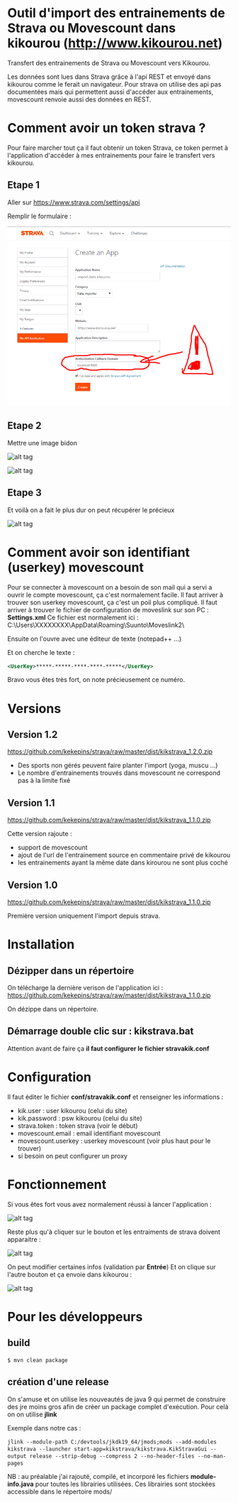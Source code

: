 # Outil d'import des entrainements de Strava ou Movescount dans kikourou (http://www.kikourou.net)

Transfert des entrainements de Strava ou Movescount vers Kikourou.

Les données sont lues dans Strava grâce à l'api REST et envoyé dans kikourou comme le ferait un navigateur.
Pour strava on utilise des api pas documentées mais qui permettent aussi d'accéder aux entrainements, movescount renvoie aussi des données en REST.

# Comment avoir un token strava ?

Pour faire marcher tout ça il faut obtenir un token Strava, ce token permet à l'application d'accéder à mes entrainements pour faire le transfert vers kikourou.

## Etape 1

Aller sur https://www.strava.com/settings/api

Remplir le formulaire :

![alt tag](https://raw.githubusercontent.com/kekepins/strava/img/img/strava21.png)

## Etape 2

Mettre une image bidon

![alt tag](https://raw.githubusercontent.com/kekepins/strava/img/img/strava3.png)

![alt tag](https://raw.githubusercontent.com/kekepins/strava/img/img/strava4.png)

## Etape 3

Et voilà on a fait le plus dur on peut récupérer le précieux

![alt tag](https://raw.githubusercontent.com/kekepins/strava/img/img/srtava5.png)

# Comment avoir son identifiant (userkey) movescount

Pour se connecter à movescount on a besoin de son mail qui a servi a ouvrir le compte movescount, ça c'est normalement facile.
Il faut arriver à trouver son userkey movescount, ça c'est un poil plus compliqué.
Il faut arriver à trouver le fichier de configuration de moveslink sur son PC : **Settings.xml**
Ce fichier est normalement ici :
C:\Users\XXXXXXXX\AppData\Roaming\Suunto\Moveslink2\

Ensuite on l'ouvre avec une éditeur de texte (notepad++ ...)

Et on cherche le texte :
```xml
<UserKey>*****-*****-****-****-*****</UserKey>
```

Bravo vous êtes très fort, on note précieusement ce numéro.

# Versions

## Version 1.2
https://github.com/kekepins/strava/raw/master/dist/kikstrava_1.2.0.zip

* Des sports non gérés peuvent faire planter l'import (yoga, muscu ...)
* Le nombre d'entrainements trouvés dans movescount ne correspond pas à la limite fixé

## Version 1.1
https://github.com/kekepins/strava/raw/master/dist/kikstrava_1.1.0.zip

Cette version rajoute :
* support de movescount
* ajout de l'url de l'entrainement source en commentaire privé de kikourou
* les entrainements ayant la même date dans kirourou ne sont plus coché 

## Version 1.0
https://github.com/kekepins/strava/raw/master/dist/kikstrava_1.1.0.zip

Première version uniquement l'import depuis strava.

# Installation

## Dézipper dans un répertoire
On télécharge la dernière verison de l'application ici : https://github.com/kekepins/strava/raw/master/dist/kikstrava_1.1.0.zip

On dézippe dans un répertoire.

## Démarrage double clic sur : kikstrava.bat

Attention avant de faire ça **il faut configurer le fichier stravakik.conf**

# Configuration

Il faut éditer le fichier 
**conf/stravakik.conf** et renseigner les informations :

* kik.user : user kikourou (celui du site)
* kik.password : psw kikourou (celui du site) 
* strava.token : token strava (voir le début)
* movescount.email : email identifiant movescount 
* movescount.userkey : userkey movescount (voir plus haut pour le trouver)
* si besoin on peut configurer un proxy

# Fonctionnement

Si vous êtes fort vous avez normalement réussi à lancer l'application :

![alt tag](https://raw.githubusercontent.com/kekepins/strava/img/img/appli1.png)

Reste plus qu'à cliquer sur le bouton et les entraiments de strava doivent apparaitre :

![alt tag](https://raw.githubusercontent.com/kekepins/strava/img/img/appli2.png)

On peut modifier certaines infos (validation par **Entrée**)
Et on clique sur l'autre bouton et ça envoie dans kikourou :

![alt tag](https://raw.githubusercontent.com/kekepins/strava/img/img/appli3.png)

# Pour les développeurs

## build

```
$ mvn clean package
```

## création d'une release

On s'amuse et on utilise les nouveautés de java 9 qui permet de construire des jre moins gros afin de créer un package complet d'exécution.
Pour celà on on utilise **jlink**

Exemple dans notre cas : 
```
jlink --module-path C:/devtools/jkdk19_64/jmods;mods --add-modules kikstrava --launcher start-app=kikstrava/kikstrava.KikStravaGui --output release --strip-debug --compress 2 --no-header-files --no-man-pages
```

NB : au préalable j'ai rajouté, compilé, et incorporé les fichiers **module-info.java**  pour toutes les librairies utilisées.
Ces librairies sont stockées accessible dans le répertoire mods/
